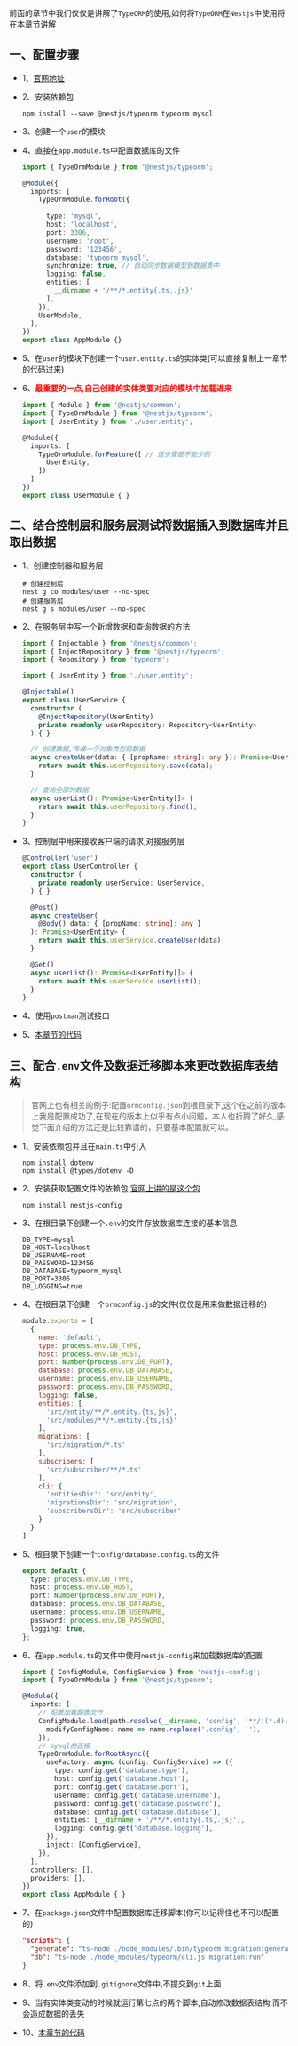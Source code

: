 

前面的章节中我们仅仅是讲解了`TypeORM`的使用,如何将`TypeORM`在`Nestjs`中使用将在本章节讲解


## 一、配置步骤
* 1、[官网地址](https://docs.nestjs.com/techniques/database)
* 2、安装依赖包

  ```shell
  npm install --save @nestjs/typeorm typeorm mysql
  ```

* 3、创建一个`user`的模块

* 4、直接在`app.module.ts`中配置数据库的文件

  ```ts
  import { TypeOrmModule } from '@nestjs/typeorm';

  @Module({
    imports: [
      TypeOrmModule.forRoot({
        
        type: 'mysql',
        host: 'localhost',
        port: 3306,
        username: 'root',
        password: '123456',
        database: 'typeorm_mysql',
        synchronize: true, // 自动同步数据模型到数据表中
        logging: false,
        entities: [
          __dirname + '/**/*.entity{.ts,.js}'
        ],
      }),
      UserModule,
    ],
  })
  export class AppModule {}
  ```

* 5、在`user`的模块下创建一个`user.entity.ts`的实体类(可以直接复制上一章节的代码过来)
* 6、**<font color="#f00">最重要的一点,自己创建的实体类要对应的模块中加载进来</font>**

  ```ts
  import { Module } from '@nestjs/common';
  import { TypeOrmModule } from '@nestjs/typeorm';
  import { UserEntity } from './user.entity';

  @Module({
    imports: [
      TypeOrmModule.forFeature([ // 这步骤是不能少的
        UserEntity,
      ])
    ]
  })
  export class UserModule { }
  ```

## 二、结合控制层和服务层测试将数据插入到数据库并且取出数据

* 1、创建控制器和服务层

  ```shell
  # 创建控制层
  nest g co modules/user --no-spec
  # 创建服务层
  nest g s modules/user --no-spec 
  ```

* 2、在服务层中写一个新增数据和查询数据的方法

  ```ts
  import { Injectable } from '@nestjs/common';
  import { InjectRepository } from '@nestjs/typeorm';
  import { Repository } from 'typeorm';

  import { UserEntity } from './user.entity';

  @Injectable()
  export class UserService {
    constructor (
      @InjectRepository(UserEntity)
      private readonly userRepository: Repository<UserEntity>
    ) { }

    // 创建数据,传递一个对象类型的数据
    async createUser(data: { [propName: string]: any }): Promise<UserEntity> {
      return await this.userRepository.save(data);
    }

    // 查询全部的数据
    async userList(): Promise<UserEntity[]> {
      return await this.userRepository.find();
    }
  }
  ```

* 3、控制层中用来接收客户端的请求,对接服务层

  ```ts
  @Controller('user')
  export class UserController {
    constructor (
      private readonly userService: UserService,
    ) { }

    @Post()
    async createUser(
      @Body() data: { [propName: string]: any }
    ): Promise<UserEntity> {
      return await this.userService.createUser(data);
    }

    @Get()
    async userList(): Promise<UserEntity[]> {
      return await this.userService.userList();
    }
  }
  ```
* 4、使用`postman`测试接口
* 5、[本章节的代码](https://github.com/kuangshp/nest-book-code/tree/18.nest_mysql)

## 三、配合`.env`文件及数据迁移脚本来更改数据库表结构

> 官网上也有相关的例子:配置`ormconfig.json`到根目录下,这个在之前的版本上我是配置成功了,在现在的版本上似乎有点小问题。本人也折腾了好久,感觉下面介绍的方法还是比较靠谱的，只要基本配置就可以。

* 1、安装依赖包并且在`main.ts`中引入

  ```shell
  npm install dotenv
  npm install @types/dotenv -D
  ```

* 2、安装获取配置文件的依赖包,[官网上讲的是这个包](https://docs.nestjs.com/techniques/configuration)

  ```shell
  npm install nestjs-config
  ```

* 3、在根目录下创建一个`.env`的文件存放数据库连接的基本信息

  ```shell
  DB_TYPE=mysql
  DB_HOST=localhost
  DB_USERNAME=root
  DB_PASSWORD=123456
  DB_DATABASE=typeorm_mysql
  DB_PORT=3306
  DB_LOGGING=true
  ```

* 4、在根目录下创建一个`ormconfig.js`的文件(仅仅是用来做数据迁移的)

  ```js
  module.exports = [
    {
      name: 'default',
      type: process.env.DB_TYPE,
      host: process.env.DB_HOST,
      port: Number(process.env.DB_PORT),
      database: process.env.DB_DATABASE,
      username: process.env.DB_USERNAME,
      password: process.env.DB_PASSWORD,
      logging: false,
      entities: [
        'src/entity/**/*.entity.{ts,js}',
        'src/modules/**/*.entity.{ts,js}'
      ],
      migrations: [
        'src/migration/*.ts'
      ],
      subscribers: [
        'src/subscriber/**/*.ts'
      ],
      cli: {
        'entitiesDir': 'src/entity',
        'migrationsDir': 'src/migration',
        'subscribersDir': 'src/subscriber'
      }
    }
  ]
  ```

* 5、根目录下创建一个`config/database.config.ts`的文件

  ```ts
  export default {
    type: process.env.DB_TYPE,
    host: process.env.DB_HOST,
    port: Number(process.env.DB_PORT),
    database: process.env.DB_DATABASE,
    username: process.env.DB_USERNAME,
    password: process.env.DB_PASSWORD,
    logging: true,
  };
  ```

* 6、在`app.module.ts`的文件中使用`nestjs-config`来加载数据库的配置

  ```ts
  import { ConfigModule, ConfigService } from 'nestjs-config';
  import { TypeOrmModule } from '@nestjs/typeorm';

  @Module({
    imports: [
      // 配置加载配置文件
      ConfigModule.load(path.resolve(__dirname, 'config', '**/!(*.d).{ts,js}'), {
        modifyConfigName: name => name.replace('.config', ''),
      }),
      // mysql的连接
      TypeOrmModule.forRootAsync({
        useFactory: async (config: ConfigService) => ({
          type: config.get('database.type'),
          host: config.get('database.host'),
          port: config.get('database.port'),
          username: config.get('database.username'),
          password: config.get('database.password'),
          database: config.get('database.database'),
          entities: [__dirname + '/**/*.entity{.ts,.js}'],
          logging: config.get('database.logging'),
        }),
        inject: [ConfigService],
      }),
    ],
    controllers: [],
    providers: [],
  })
  export class AppModule { }
  ```

* 7、在`package.json`文件中配置数据库迁移脚本(你可以记得住也不可以配置的)

  ```json
  "scripts": {
    "generate": "ts-node ./node_modules/.bin/typeorm migration:generate -n Test",
    "db": "ts-node ./node_modules/typeorm/cli.js migration:run"
  }
  ```

* 8、将`.env`文件添加到`.gitignore`文件中,不提交到`git`上面
* 9、当有实体类变动的时候就运行第七点的两个脚本,自动修改数据表结构,而不会造成数据的丢失
* 10、[本章节的代码](https://github.com/kuangshp/nest-book-code/tree/19.nest_mysql)